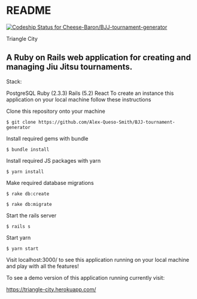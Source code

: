 # README

[ ![Codeship Status for Cheese-Baron/BJJ-tournament-generator](https://app.codeship.com/projects/ae42d760-7a63-0136-955b-7ab0b6dfed25/status?branch=master)](https://app.codeship.com/projects/300636)

Triangle City

A Ruby on Rails web application for creating and managing Jiu Jitsu tournaments.
----------------

Stack:

PostgreSQL
Ruby (2.3.3)
Rails (5.2)
React
To create an instance this application on your local machine follow these instructions

Clone this repository onto your machine

```
$ git clone https://github.com/Alex-Queso-Smith/BJJ-tournament-generator
```

Install required gems with bundle

```
$ bundle install
```
Install required JS packages with yarn

```
$ yarn install
```
Make required database migrations

```
$ rake db:create
```
```
$ rake db:migrate
```
Start the rails server

```
$ rails s
```
Start yarn

```
$ yarn start
```
Visit localhost:3000/ to see this application running on your local machine and play with all the features!

To see a demo version of this application running currently visit:

https://triangle-city.herokuapp.com/
